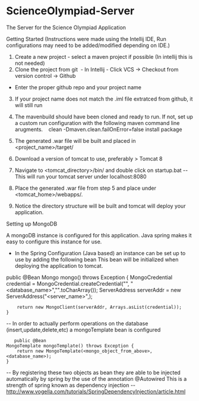 # ScienceOlympiad-Server
The Server for the Science Olympiad Application

Getting Started 
(Instructions were made using the Intellij IDE, Run configurations may need to be added/modified depending on IDE.)

1. Create a new project - select a maven project if possible (In intellij this is not needed)
2. Clone the project from git 
  - In Intellij - Click VCS -> Checkout from version control -> Github
  - Enter the proper github repo and your project name
  
3. If your project name does not match the .iml file extratced from github, it will still run 
  
4. The mavenbuild should have been cloned and ready to run. If not, set up a custom run configuration with the following maven command line arugments.
    clean -Dmaven.clean.failOnError=false install package
    
5. The generated .war file will be built and placed in <project_name>/target/<war file>
6. Download a version of tomcat to use, preferably > Tomcat 8
7. Navigate to <tomcat_directory>/bin/ and double click on startup.bat -- This will run your tomcat server under localhost:8080
8. Place the generated .war file from step 5 and place under <tomcat_home>/webapps/.
9. Notice the directory structure will be built and tomcat will deploy your application.


Setting up MongoDB

A mongoDB instance is configured for this application.
Java spring makes it easy to configure this instance for use. 
 - In the Spring Configuration (Java based) an instance can be set up to use by adding the following bean
   This bean will be initialized when deploying the application to tomcat.
   
  public @Bean Mongo mongo() throws Exception {
        MongoCredential credential = MongoCredential.createCredential("<username>",
                "<database_name>","<password>".toCharArray());
        ServerAddress serverAddr = new ServerAddress("<server_name>",<port>);

        return new MongoClient(serverAddr, Arrays.asList(credential));
    }
-- In order to actually perform operations on the database (insert,update,delete,etc) a mongoTemplate bean is configured
        
       public @Bean
    MongoTemplate mongoTemplate() throws Exception {
        return new MongoTemplate(<mongo_object_from_above>, <database_name>);
    }
    
-- By registering these two objects as bean they are able to be injected automatically by spring by the use of the annotation @Autowired
      This is a strength of spring known as dependency injection --                        http://www.vogella.com/tutorials/SpringDependencyInjection/article.html
